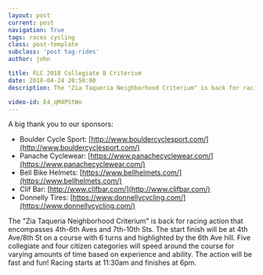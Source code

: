 ```yaml
---
layout: post
current: post
navigation: True
tags: races cycling
class: post-template
subclass: 'post tag-rides'
author: john

title: FLC 2018 Collegiate B Criterium
date: 2018-04-24 20:50:00
description: The "Zia Taqueria Neighborhood Criterium" is back for racing action that encompasses 4th-6th Aves and 7th-10th Sts. The start finish will be at 4th Ave/8th St on a course with 6 turns and highlighted by the 6th Ave hill. Five collegiate and four citizen categories will speed around the course for varying amounts of time based on experience and ability. The action will be fast and fun! Racing starts at 11:30am and finishes at 6pm.

video-id: E4_qM4PStWo
---
```


A big thank you to our sponsors:
- Boulder Cycle Sport: [http://www.bouldercyclesport.com/](http://www.bouldercyclesport.com/)
- Panache Cyclewear: [https://www.panachecyclewear.com/](https://www.panachecyclewear.com/)
- Bell Bike Helmets: [https://www.bellhelmets.com/](https://www.bellhelmets.com/)
- Clif Bar: [http://www.clifbar.com/](http://www.clifbar.com/)
- Donnelly Tires: [https://www.donnellycycling.com/](https://www.donnellycycling.com/)

The "Zia Taqueria Neighborhood Criterium" is back for racing action that encompasses 4th-6th Aves and 7th-10th Sts. The start finish will be at 4th Ave/8th St on a course with 6 turns and highlighted by the 6th Ave hill. Five collegiate and four citizen categories will speed around the course for varying amounts of time based on experience and ability. The action will be fast and fun! Racing starts at 11:30am and finishes at 6pm.